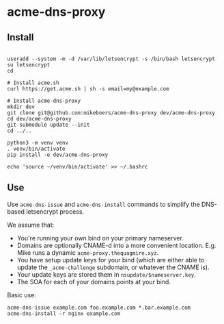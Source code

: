 
# acme-dns-proxy

## Install

```

useradd --system -m -d /var/lib/letsencrypt -s /bin/bash letsencrypt
su letsencrypt
cd

# Install acme.sh
curl https://get.acme.sh | sh -s email=my@example.com

# Install acme-dns-proxy
mkdir dev
git clone git@github.com:mikeboers/acme-dns-proxy dev/acme-dns-proxy
cd dev/acme-dns-proxy
git submodule update --init
cd ../..

python3 -m venv venv
. venv/bin/activate
pip install -e dev/acme-dns-proxy

echo 'source ~/venv/bin/activate' >> ~/.bashrc

```

## Use

Use `acme-dns-issue` and `acme-dns-install` commands to simplify the DNS-based letsencrypt process.

We assume that:

- You're running your own bind on your primary nameserver.
- Domains are optionally CNAME-d into a more convenient location. E.g. Mike runs a dynamic `acme-proxy.thequagmire.xyz`.
- You have setup update keys for your bind (which are either able to update the `_acme-challenge` subdomain, or whatever the CNAME is).
- Your update keys are stored them in `nsupdate/$nameserver.key`.
- The SOA for each of your domains points at your bind.

Basic use:

```
acme-dns-issue example.com foo.example.com *.bar.example.com
acme-dns-install -r nginx example.com
```

